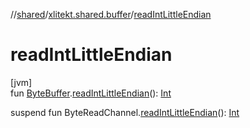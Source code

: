 //[shared](../../index.md)/[xlitekt.shared.buffer](index.md)/[readIntLittleEndian](read-int-little-endian.md)

# readIntLittleEndian

[jvm]\
fun [ByteBuffer](https://docs.oracle.com/javase/8/docs/api/java/nio/ByteBuffer.html).[readIntLittleEndian](read-int-little-endian.md)(): [Int](https://kotlinlang.org/api/latest/jvm/stdlib/kotlin/-int/index.html)

suspend fun ByteReadChannel.[readIntLittleEndian](read-int-little-endian.md)(): [Int](https://kotlinlang.org/api/latest/jvm/stdlib/kotlin/-int/index.html)

